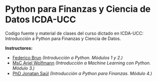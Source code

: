 # Python para Finanzas y Ciencia de Datos ICDA-UCC

Codigo fuente y material de clases del curso dictado en ICDA-UCC: Introducción a Python para Finanzas y Ciencia de Datos.

**Instructores:**

* <a href="https://www.linkedin.com/in/fjbrun/" target="_blank">Federico Brun</a> *(Introducción a Python. Módulos 1 y 2.)*
* <a href="https://www.linkedin.com/in/ariel-wolfmann/" target="_blank">MsC Ariel Wolfmann</a> *(Introducción a Machine Learning con Python. Módulo 3.)*
* <a href="https://www.linkedin.com/in/jonatan-sa%C3%BAl-09934145/" target="_blank">PhD Jonatan Saúl</a> *(Introducción a Python para Finanzas. Módulo 4.)*

